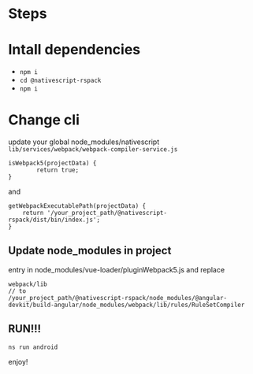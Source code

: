 # Steps

# Intall dependencies
- `npm i`
- `cd @nativescript-rspack`
- `npm i`


# Change cli

update your global node_modules/nativescript `lib/services/webpack/webpack-compiler-service.js`
```
isWebpack5(projectData) {
        return true;
}
```

and

```
getWebpackExecutablePath(projectData) {
    return '/your_project_path/@nativescript-rspack/dist/bin/index.js';
}

```

## Update node_modules in project
entry in node_modules/vue-loader/pluginWebpack5.js and replace

```
webpack/lib
// to
/your_project_path/@nativescript-rspack/node_modules/@angular-devkit/build-angular/node_modules/webpack/lib/rules/RuleSetCompiler

```

## RUN!!!
`ns run android`

enjoy!